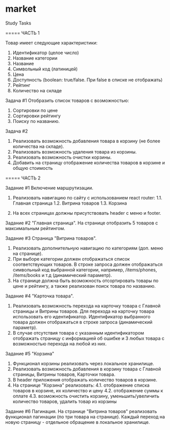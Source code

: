 # market
Study Tasks

=====
ЧАСТЬ 1

Товар имеет следующие характеристики:
1. Идентификатор (целое число)
2. Название категории 
3. Название 
4. Символьный код (латиницей)
5. Цена
6. Доступность (boolean: true/false. При false в списке не отображать)
7. Рейтинг
8. Количество на складе

Задача #1
Отобразить список товаров с возможностью:
1. Сортировки по цене
2. Сортировки рейтингу
3. Поиску по названию. 

Задача #2
1. Реализовать возможность добавления товара в корзину (не более количества на складе).
2. Реализовать возможность удаления товара из корзины.
3. Реализовать возможность очистки корзины.
4. Добавить на страницу отображение количества товаров в корзине и общую стоимость

=====
ЧАСТЬ 2

Задание #1 Включение маршрутизации.
1. Реализовать навигацию по сайту с использованием react router:
   1.1. Главная страница
   1.2. Витрина товаров
   1.3. Корзина

2. На всех страницах должны присутствовать header с меню и footer.

Задание #2 "Главная страница".
На странице отобразить 5 товаров с максимальным рейтингом.

Задание #3 Страница "Витрина товаров".
1. Реализовать дополнительную навигацию по категориям (доп. меню на странице).
2. При выборе категории должен отображаться список соответствующих товаров. В строке запроса должен отображаться символьный код выбранной категории, например, /items/phones, /items/books и т.д (динамический параметр).
3. На странице должна быть возможность отсортировать товары по цене и рейтингу, а также реализован поиск товара по названию.

Задание #4 "Карточка товара".
1. Реализовать возможность перехода на карточку товара с Главной страницы и Витрины товаров. Для перехода на карточку товара использовать его идентификатор. Идентификатор выбранного товара должен отображаться в строке запроса (динамический параметр).
2. В случае отсутствия товара с указанным идентификатором отображать страницу с информацией об ошибке и 3 любых товара с возможностью перехода на любой из них.

Задание #5 "Корзина"
1. Функционал корзины реализовать через локальное хранилище.
2. Реализовать возможность добавления в корзину товара с Главной страницы, Витрины товаров, Карточки товара.
3. В header приложения отображать количество товаров в корзине.
4. На странице "Корзина" реализовать:
   4.1. отображение списка товаров в корзине, их количество и цену
   4.2. отображение суммы к оплате
   4.3. возможность очистить корзину, уменьшить/увеличить количество товаров, удалить товар из корзины

Задание #6 Пагинация.
На странице "Витрина товаров" реализовать функционал пагинации (по три товара на странице). Каждый переход на новую страницу - отдельное обращение в локальное хранилище.